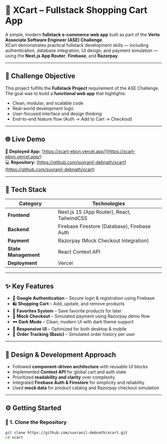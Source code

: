 # 🛒 XCart – Fullstack Shopping Cart App

A simple, modern **fullstack e-commerce web app** built as part of the **Verto Associate Software Engineer (ASE) Challenge**.  
XCart demonstrates practical fullstack development skills — including authentication, database integration, UI design, and payment simulation — using the **Next.js App Router**, **Firebase**, and **Razorpay**.

---

## 🎯 Challenge Objective

This project fulfills the **Fullstack Project** requirement of the ASE Challenge.  
The goal was to build a **functional web app** that highlights:

- Clean, modular, and scalable code  
- Real-world development logic  
- User-focused interface and design thinking  
- End-to-end feature flow (Auth → Add to Cart → Checkout)

---

## 🌐 Live Demo

🔗 **Deployed App:** [https://xcart-ebon.vercel.app/](https://xcart-ebon.vercel.app/)  
💻 **Repository:** [https://github.com/suvranil-debnath/xcart](https://github.com/suvranil-debnath/xcart)

---

## 🚀 Tech Stack

| Category | Technologies |
|-----------|---------------|
| **Frontend** | Next.js 15 (App Router), React, TailwindCSS |
| **Backend** | Firebase Firestore (Database), Firebase Auth |
| **Payment** | Razorpay (Mock Checkout Integration) |
| **State Management** | React Context API |
| **Deployment** | Vercel |

---

## ✨ Key Features

- 🔐 **Google Authentication** – Secure login & registration using Firebase  
- 🛍️ **Shopping Cart** – Add, update, and remove products  
- 💖 **Favorites System** – Save favorite products for later  
- 💸 **Mock Checkout** – Simulated payment using Razorpay demo flow  
- 🕶️ **Dark Mode** – Clean, modern UI with dark theme support  
- 📱 **Responsive UI** – Optimized for both desktop & mobile  
- 🧾 **Order Tracking (Basic)** – Simulated order history per user  

---

## 🧠 Design & Development Approach

- Followed **component-driven architecture** with reusable UI blocks  
- Implemented **Context API** for global cart and auth state  
- Prioritized **readability and clarity** over complexity  
- Integrated **Firebase Auth & Firestore** for simplicity and reliability  
- Used **mock data** for product catalog and Razorpay checkout simulation  

---

## ⚙️ Getting Started

### 🔧 1. Clone the Repository
```bash
git clone https://github.com/suvranil-debnath/xcart.git
cd xcart
